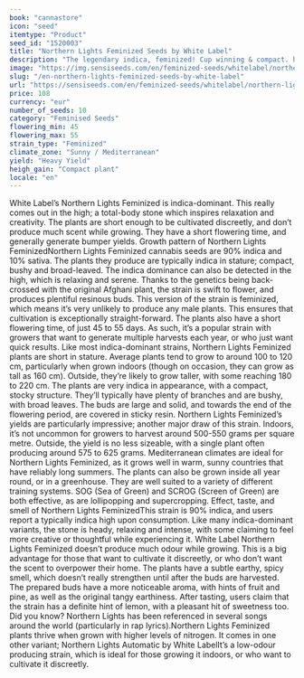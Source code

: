 ```yaml
---
book: "cannastore"
icon: "seed"
itemtype: "Product"
seed_id: "1520003"
title: "Northern Lights Feminized Seeds by White Label"
description: "The legendary indica, feminized! Cup winning & compact. heavy yields in under 55 flowering days. Lemon & juniper flavours. Buy Northern Lights Feminized here!"
image: "https://img.sensiseeds.com/en/feminized-seeds/whitelabel/northern-lights-feminised-image.png"
slug: "/en-northern-lights-feminized-seeds-by-white-label"
url: "https://sensiseeds.com/en/feminized-seeds/whitelabel/northern-lights-feminised?a_aid=cannastore"
price: 108
currency: "eur"
number_of_seeds: 10
category: "Feminised Seeds"
flowering_min: 45
flowering_max: 55
strain_type: "Feminized"
climate_zone: "Sunny / Mediterranean"
yield: "Heavy Yield"
heigh_gain: "Compact plant"
locale: "en"
---
```

White Label’s Northern Lights Feminized is indica-dominant. This really comes out in the high; a total-body stone which inspires relaxation and creativity. The plants are short enough to be cultivated discreetly, and don’t produce much scent while growing. They have a short flowering time, and generally generate bumper yields. Growth pattern of Northern Lights FeminizedNorthern Lights Feminized cannabis seeds are 90% indica and 10% sativa. The plants they produce are typically indica in stature; compact, bushy and broad-leaved. The indica dominance can also be detected in the high, which is relaxing and serene. Thanks to the genetics being back-crossed with the original Afghani plant, the strain is swift to flower, and produces plentiful resinous buds. This version of the strain is feminized, which means it’s very unlikely to produce any male plants. This ensures that cultivation is exceptionally straight-forward. The plants also have a short flowering time, of just 45 to 55 days. As such, it’s a popular strain with growers that want to generate multiple harvests each year, or who just want quick results. Like most indica-dominant strains, Northern Lights Feminized plants are short in stature. Average plants tend to grow to around 100 to 120 cm, particularly when grown indoors (though on occasion, they can grow as tall as 160 cm). Outside, they’re likely to grow taller, with some reaching 180 to 220 cm. The plants are very indica in appearance, with a compact, stocky structure. They’ll typically have plenty of branches and are bushy, with broad leaves. The buds are large and solid, and towards the end of the flowering period, are covered in sticky resin. Northern Lights Feminized’s yields are particularly impressive; another major draw of this strain. Indoors, it’s not uncommon for growers to harvest around 500-550 grams per square metre. Outside, the yield is no less sizeable, with a single plant often producing around 575 to 625 grams. Mediterranean climates are ideal for Northern Lights Feminized, as it grows well in warm, sunny countries that have reliably long summers. The plants can also be grown inside all year round, or in a greenhouse. They are well suited to a variety of different training systems. SOG (Sea of Green) and SCROG (Screen of Green) are both effective, as are lollipopping and supercropping. Effect, taste, and smell of Northern Lights FeminizedThis strain is 90% indica, and users report a typically indica high upon consumption. Like many indica-dominant variants, the stone is heady, relaxing and intense, with some claiming to feel more creative or thoughtful while experiencing it. White Label Northern Lights Feminized doesn’t produce much odour while growing. This is a big advantage for those that want to cultivate it discreetly, or who don’t want the scent to overpower their home. The plants have a subtle earthy, spicy smell, which doesn’t really strengthen until after the buds are harvested. The prepared buds have a more noticeable aroma, with hints of fruit and pine, as well as the original tangy earthiness. After tasting, users claim that the strain has a definite hint of lemon, with a pleasant hit of sweetness too. Did you know? Northern Lights has been referenced in several songs around the world (particularly in rap lyrics).Northern Lights Feminized plants thrive when grown with higher levels of nitrogen. It comes in one other variant; Northern Lights Automatic by White LabelIt’s a low-odour producing strain, which is ideal for those growing it indoors, or who want to cultivate it discreetly.
